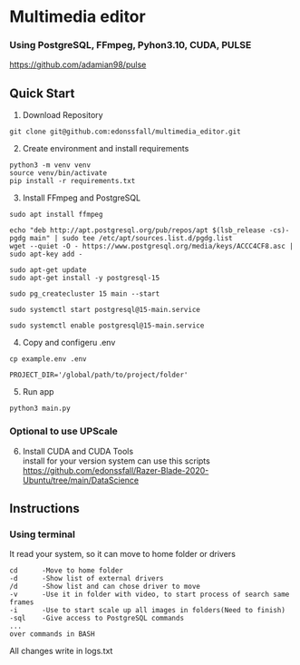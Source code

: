 # Multimedia editor
### Using PostgreSQL, FFmpeg, Pyhon3.10, CUDA, PULSE
https://github.com/adamian98/pulse

## Quick Start
1. Download Repository
```shell
git clone git@github.com:edonssfall/multimedia_editor.git
```
2. Create environment and install requirements
```shell
python3 -m venv venv
source venv/bin/activate
pip install -r requirements.txt
```
3. Install FFmpeg and PostgreSQL
```shell
sudo apt install ffmpeg

echo "deb http://apt.postgresql.org/pub/repos/apt $(lsb_release -cs)-pgdg main" | sudo tee /etc/apt/sources.list.d/pgdg.list
wget --quiet -O - https://www.postgresql.org/media/keys/ACCC4CF8.asc | sudo apt-key add -

sudo apt-get update
sudo apt-get install -y postgresql-15

sudo pg_createcluster 15 main --start

sudo systemctl start postgresql@15-main.service

sudo systemctl enable postgresql@15-main.service
```
4. Copy and configeru .env
```shell
cp example.env .env
```
```text
PROJECT_DIR='/global/path/to/project/folder'
```
5. Run app
```shell
python3 main.py
```

### Optional to use UPScale
6. Install CUDA and CUDA Tools\
install for your version system can use this scripts\
https://github.com/edonssfall/Razer-Blade-2020-Ubuntu/tree/main/DataScience


## Instructions
### Using terminal
It read your system, so it can move to home folder or drivers
```text
cd      -Move to home folder
-d      -Show list of external drivers
/d      -Show list and can chose driver to move
-v      -Use it in folder with video, to start process of search same frames
-i      -Use to start scale up all images in folders(Need to finish)
-sql    -Give access to PostgreSQL commands
...
over commands in BASH
```

All changes write in logs.txt